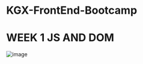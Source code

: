 # KGX-FrontEnd-Bootcamp

# WEEK 1 JS AND DOM

![image](https://github.com/kgex/KGX-FrontEnd-Bootcamp/assets/97246670/e78a1c22-5995-489f-9349-34759df7a569)
